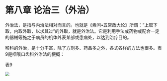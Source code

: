 # 第八章  论治三（外治）

外治法，是指与内治法相对而言的。也就是《素问•五常政大论》所谓：“上取下取，内取外取，以求其过”的外取，就是外治法。它是利用手法或药物或配合一定的器械等施之于病员的机体外表某部或患病处，以达到治疗目的。

喉科的外治，是十分丰富，除了方剂多、药品多之外，各式各样的方法也很多。表9是咽喉口齿科外治法的梗概：

表9

<img src="img\表9.svg" style="zoom:80%;" />
